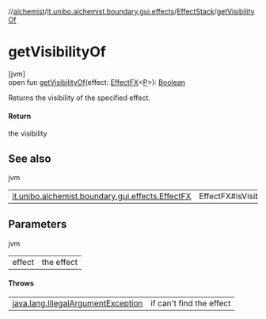 //[alchemist](../../../index.md)/[it.unibo.alchemist.boundary.gui.effects](../index.md)/[EffectStack](index.md)/[getVisibilityOf](get-visibility-of.md)

# getVisibilityOf

[jvm]\
open fun [getVisibilityOf](get-visibility-of.md)(effect: [EffectFX](../-effect-f-x/index.md)<[P](../../it.unibo.alchemist.boundary.gui.effects.json/-effect-group-adapter/index.md)>): [Boolean](https://kotlinlang.org/api/latest/jvm/stdlib/kotlin/-boolean/index.html)

Returns the visibility of the specified effect.

#### Return

the visibility

## See also

jvm

| | |
|---|---|
| [it.unibo.alchemist.boundary.gui.effects.EffectFX](../-effect-f-x/is-visible.md) | EffectFX#isVisible() |

## Parameters

jvm

| | |
|---|---|
| effect | the effect |

#### Throws

| | |
|---|---|
| [java.lang.IllegalArgumentException](https://docs.oracle.com/javase/8/docs/api/java/lang/IllegalArgumentException.html) | if can't find the effect |
